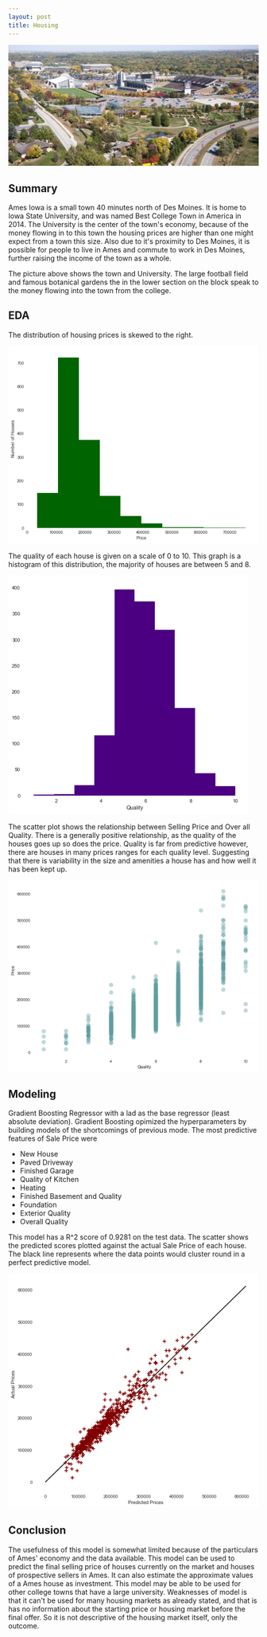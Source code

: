 ```yaml
---
layout: post
title: Housing
---
```


![an image alt text](/images/Housing_images/ames_sky.png "Ames Overview")

## Summary

Ames Iowa is a small town 40 minutes north of Des Moines. It is home to Iowa State University, and was named Best College Town in America in 2014.
The University is the center of the town's economy, because of the money flowing in to this town the housing prices are higher than one might expect from a town this size. Also due to it's proximity to Des Moines, it is possible for people to live in Ames and commute to work in Des Moines, further raising the income of the town as a whole. 

The picture above shows the town and University. The large football field and famous botanical gardens the in the lower section on the block speak to the money flowing into the town from the college. 

## EDA

The distribution of housing prices is skewed to the right. 

![an image alt text](/images/Housing_images/hist_price.png "Histogram Prices")

The quality of each house is given on a scale of 0 to 10. This graph is a histogram of this distribution, the majority of houses are between 5 and 8. 

![an image alt text](/images/Housing_images/hist_qual.png "Histogram Prices")

The scatter plot shows the relationship between Selling Price and Over all Quality. There is a generally positive relationship, as the quality of the houses goes up so does the price. Quality is far from predictive however, there are houses in many prices ranges for each quality level. Suggesting that there is variability in the size and amenities a house has and how well it has been kept up. 

![an image alt text](/images/Housing_images/scatter_price_qual.png "Histogram Prices")

## Modeling 

Gradient Boosting Regressor with a lad as the base regressor (least absolute deviation). Gradient Boosting opimized the hyperparameters by building models of the shortcomings of previous mode. The most predictive features of Sale Price were 
- New House
- Paved Driveway
- Finished Garage
- Quality of Kitchen
- Heating
- Finished Basement and Quality
- Foundation
- Exterior Quality
- Overall Quality

This model has a R^2 score of 0.9281 on the test data. 
The scatter shows the predicted scores plotted against the actual Sale Price of each house. The black line represents where the data points would cluster round in a perfect predictive model. 

![an image alt text](/images/Housing_images/pred_actual.png "Histogram Prices")

## Conclusion

The usefulness of this model is somewhat limited because of the particulars of Ames' economy and the data available. This model can be used to predict the final selling price of houses currently on the market and houses of prospective sellers in Ames.
It can also estimate the approximate values of a Ames house as investment. This model may be able to be used for other college towns that have a large university. 
Weaknesses of model is that it can't be used for many housing markets as already stated, and that is has no information about the starting price or housing market before the final offer. So it is not descriptive of the housing market itself, only the outcome.

